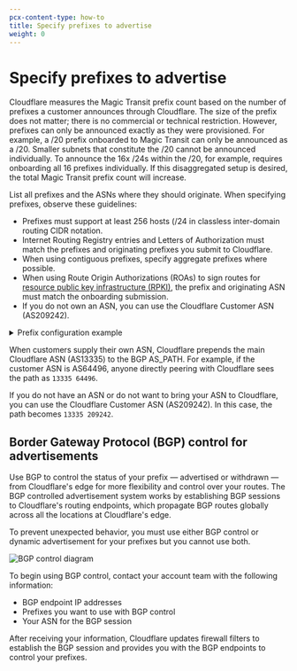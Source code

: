 ```yaml
---
pcx-content-type: how-to
title: Specify prefixes to advertise
weight: 0
---
```


# Specify prefixes to advertise

Cloudflare measures the Magic Transit prefix count based on the number of prefixes a customer announces through Cloudflare. The size of the prefix does not matter; there is no commercial or technical restriction. However, prefixes can only be announced exactly as they were provisioned. For example, a /20 prefix onboarded to Magic Transit can only be announced as a /20. Smaller subnets that constitute the /20 cannot be announced individually. To announce the 16x /24s within the /20, for example, requires onboarding all 16 prefixes individually. If this disaggregated setup is desired, the total Magic Transit prefix count will increase.

List all prefixes and the ASNs where they should originate. When specifying prefixes, observe these guidelines:

*   Prefixes must support at least 256 hosts (/24 in classless inter-domain routing CIDR notation.
*   Internet Routing Registry entries and Letters of Authorization must match the prefixes and originating prefixes you submit to Cloudflare.
*   When using contiguous prefixes, specify aggregate prefixes where possible.
*   When using Route Origin Authorizations (ROAs) to sign routes for [resource public key infrastructure (RPKI)](https://tools.ietf.org/html/rfc8210), the prefix and originating ASN must match the onboarding submission.
*   If you do not own an ASN, you can use the Cloudflare Customer ASN (AS209242).

<details>
<summary>
  Prefix configuration example
</summary>
<div class="special-class" markdown="1">

| Prefix          | Originating AS |
| ----------------| -------------- |
| 103.21.244.0/23 | AS209242       |
| 131.0.72.0/22   | AS395747       |
| 103.21.245.0/24 | AS395747       |

</div>
</details>

<Aside type='note' header='Note'>

When customers supply their own ASN, Cloudflare prepends the main Cloudflare ASN (AS13335) to the BGP AS\_PATH. For example, if the customer ASN is AS64496, anyone directly peering with Cloudflare sees the path as `13335 64496`.

If you do not have an ASN or do not want to bring your ASN to Cloudflare, you can use the Cloudflare Customer ASN (AS209242). In this case, the path becomes `13335 209242`.

</Aside>

## Border Gateway Protocol (BGP) control for advertisements

Use BGP to control the status of your prefix — advertised or withdrawn — from Cloudflare's edge for more flexibility and control over your routes. The BGP controlled advertisement system works by establishing BGP sessions to Cloudflare's routing endpoints, which propagate BGP routes globally across all the locations at Cloudflare's edge.

To prevent unexpected behavior, you must use either BGP control or dynamic advertisement for your prefixes but you cannot use both.

![BGP control diagram](/magic-transit/static/bgp-control-diagram.png)

To begin using BGP control, contact your account team with the following information:

*   BGP endpoint IP addresses
*   Prefixes you want to use with BGP control
*   Your ASN for the BGP session

After receiving your information, Cloudflare updates firewall filters to establish the BGP session and provides you with the BGP endpoints to control your prefixes.
